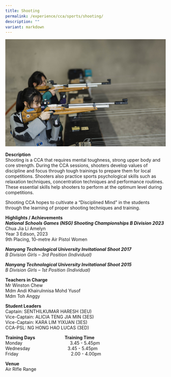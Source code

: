 ```yaml
---
title: Shooting
permalink: /experience/cca/sports/shooting/
description: ""
variant: markdown
---
```

![](/images/shooting.jpg)

**Description** <br>
Shooting is a CCA that requires mental toughness, strong upper body and core strength. During the CCA sessions, shooters develop values of discipline and focus through tough trainings to prepare them for local competitions. Shooters also practice sports psychological skills such as relaxation techniques, concentration techniques and performance routines. These essential skills help shooters to perform at the optimum level during competitions.

Shooting CCA hopes to cultivate a “Disciplined Mind” in the students through the learning of proper shooting techniques and training.

**Highlights / Achievements** <br>
_**National Schools Games (NSG) Shooting Championships B Division 2023**_<br>
Chua Jia Li Amelyn<br>
Year 3 Edison, 2023<br>
9th Placing, 10-metre Air Pistol Women<br>

_**Nanyang Technological University Invitational Shoot 2017**_<br>
_B Division Girls – 3rd Position (Individual)_

_**Nanyang Technological University Invitational Shoot 2015**_ <br>
_B Division Girls – 1st Position (Individual)_

**Teachers in Charge** <br>
Mr Winston Chew <br>
Mdm Andi Khairulnnisa Mohd Yusof<br>
Mdm Toh Anggy

**Student Leaders** <br>
Captain: SENTHILKUMAR HARESH (3EU)<br>  Vice-Captain:  ALICIA TENG JIA MIN (3ES)<br>
Vice-Captain:  KARA LIM YIXUAN (3ES)<br>
CCA-PSL: NG HONG HAO LUCAS (3ED)

**Training Days&nbsp;&nbsp;&nbsp; &nbsp;&nbsp;&nbsp; &nbsp;&nbsp;&nbsp; &nbsp;&nbsp;&nbsp; &nbsp;&nbsp;&nbsp; &nbsp;&nbsp;&nbsp; &nbsp;&nbsp; &nbsp;Training Time** <br>
Monday&nbsp;&nbsp; &nbsp;&nbsp;&nbsp; &nbsp;&nbsp;&nbsp; &nbsp;&nbsp;&nbsp; &nbsp;&nbsp;&nbsp; &nbsp;&nbsp;&nbsp; &nbsp;&nbsp;&nbsp; &nbsp;&nbsp; &nbsp; &nbsp;&nbsp;&nbsp;&nbsp;&nbsp;&nbsp;3.45 - 5.45pm <br>
Wednesday&nbsp;&nbsp; &nbsp;&nbsp;&nbsp; &nbsp;&nbsp;&nbsp; &nbsp;&nbsp;&nbsp; &nbsp;&nbsp;&nbsp; &nbsp;&nbsp;&nbsp; &nbsp;&nbsp;&nbsp; &nbsp;&nbsp; 3.45 - 5.45pm <br>
Friday&nbsp;&nbsp; &nbsp;&nbsp;&nbsp; &nbsp;&nbsp;&nbsp; &nbsp;&nbsp;&nbsp; &nbsp;&nbsp;&nbsp; &nbsp;&nbsp;&nbsp; &nbsp;&nbsp;&nbsp; &nbsp;&nbsp;&nbsp; &nbsp;&nbsp;&nbsp; &nbsp;&nbsp;&nbsp; &nbsp;&nbsp;&nbsp;2.00 - 4.00pm  
  
**Venue** <br>
Air Rifle Range